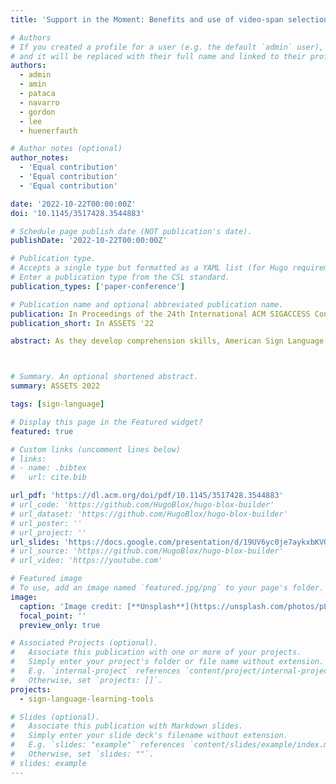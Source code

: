 ```yaml
---
title: 'Support in the Moment: Benefits and use of video-span selection and search for sign-language video comprehension among ASL learners'

# Authors
# If you created a profile for a user (e.g. the default `admin` user), write the username (folder name) here
# and it will be replaced with their full name and linked to their profile.
authors:
  - admin
  - amin
  - pataca
  - navarro
  - gordon
  - lee
  - huenerfauth

# Author notes (optional)
author_notes:
  - 'Equal contribution'
  - 'Equal contribution'
  - 'Equal contribution'

date: '2022-10-22T00:00:00Z'
doi: '10.1145/3517428.3544883'

# Schedule page publish date (NOT publication's date).
publishDate: '2022-10-22T00:00:00Z'

# Publication type.
# Accepts a single type but formatted as a YAML list (for Hugo requirements).
# Enter a publication type from the CSL standard.
publication_types: ['paper-conference']

# Publication name and optional abbreviated publication name.
publication: In Proceedings of the 24th International ACM SIGACCESS Conference on Computers and Accessibility (ASSETS 2022)
publication_short: In ASSETS '22

abstract: As they develop comprehension skills, American Sign Language (ASL) learners often view challenging ASL videos, which may contain unfamiliar signs. Current dictionary tools require students to isolate a single sign they do not understand and input a search query, by selecting linguistic properties or by performing the sign into a webcam. Students may struggle with extracting and re-creating an unfamiliar sign, and they must leave the video-watching task to use an external dictionary tool. We investigate a technology that enables users, in the moment, i.e., while they are viewing a video, to select a span of one or more signs that they do not understand, to view dictionary results. We interviewed 14 American Sign Language (ASL) learners about their challenges in understanding ASL video and workarounds for unfamiliar vocabulary. We then conducted a comparative study and an in-depth analysis with 15 ASL learners to investigate the benefits of using video sub-spans for searching, and their interactions with a Wizard-of-Oz prototype during a video-comprehension task. Our findings revealed benefits of our tool in terms of quality of video translation produced and perceived workload to produce translations. Our in-depth analysis also revealed benefits of an integrated search tool and use of span-selection to constrain video play. These findings inform future designers of such systems, computer vision researchers working on the underlying sign matching technologies, and sign language educators.



# Summary. An optional shortened abstract.
summary: ASSETS 2022

tags: [sign-language]

# Display this page in the Featured widget?
featured: true

# Custom links (uncomment lines below)
# links:
# - name: .bibtex
#   url: cite.bib

url_pdf: 'https://dl.acm.org/doi/pdf/10.1145/3517428.3544883'
# url_code: 'https://github.com/HugoBlox/hugo-blox-builder'
# url_dataset: 'https://github.com/HugoBlox/hugo-blox-builder'
# url_poster: ''
# url_project: ''
url_slides: 'https://docs.google.com/presentation/d/19UV6yc0je7aykxbKVO-pURzjn0dc6-QYt2tjNbhlQyY/edit?usp=sharing'
# url_source: 'https://github.com/HugoBlox/hugo-blox-builder'
# url_video: 'https://youtube.com'

# Featured image
# To use, add an image named `featured.jpg/png` to your page's folder.
image:
  caption: 'Image credit: [**Unsplash**](https://unsplash.com/photos/pLCdAaMFLTE)'
  focal_point: ''
  preview_only: true

# Associated Projects (optional).
#   Associate this publication with one or more of your projects.
#   Simply enter your project's folder or file name without extension.
#   E.g. `internal-project` references `content/project/internal-project/index.md`.
#   Otherwise, set `projects: []`.
projects:
  - sign-language-learning-tools

# Slides (optional).
#   Associate this publication with Markdown slides.
#   Simply enter your slide deck's filename without extension.
#   E.g. `slides: "example"` references `content/slides/example/index.md`.
#   Otherwise, set `slides: ""`.
# slides: example
---
```


<!-- {{% callout note %}}
Click the _Cite_ button above to demo the feature to enable visitors to import publication metadata into their reference management software.
{{% /callout %}}

{{% callout note %}}
Create your slides in Markdown - click the _Slides_ button to check out the example.
{{% /callout %}} -->

<!-- Add the publication's **full text** or **supplementary notes** here. You can use rich formatting such as including [code, math, and images](https://docs.hugoblox.com/content/writing-markdown-latex/). -->
